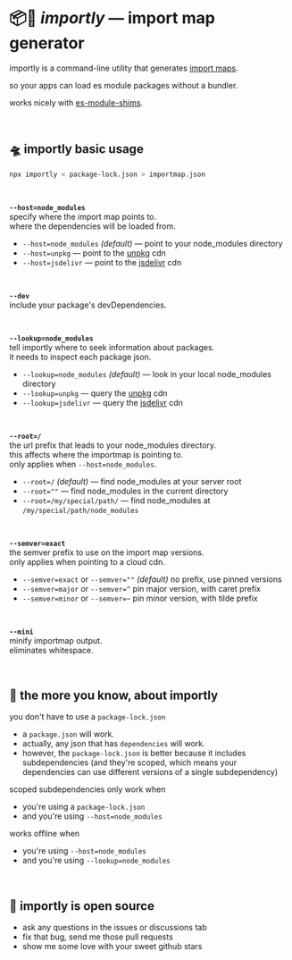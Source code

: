 
# 📦📡 ***importly*** — import map generator

importly is a command-line utility that generates [import maps](https://github.com/WICG/import-maps).

so your apps can load es module packages without a bundler.

works nicely with [es-module-shims](https://github.com/guybedford/es-module-shims).

<br/>

## 🛸 importly basic usage

```sh
npx importly < package-lock.json > importmap.json
```

<br/>

**`--host=node_modules`**  
specify where the import map points to.  
where the dependencies will be loaded from.  
- `--host=node_modules` *(default)* — point to your node_modules directory
- `--host=unpkg` — point to the [unpkg](https://unpkg.com/) cdn
- `--host=jsdelivr` — point to the [jsdelivr](https://www.jsdelivr.com/) cdn

<br/>

**`--dev`**  
include your package's devDependencies.  

<br/>

**`--lookup=node_modules`**  
tell importly where to seek information about packages.  
it needs to inspect each package json.  
- `--lookup=node_modules` *(default)* — look in your local node_modules directory
- `--lookup=unpkg` — query the [unpkg](https://unpkg.com/) cdn
- `--lookup=jsdelivr` — query the [jsdelivr](https://www.jsdelivr.com/) cdn

<br/>

**`--root=/`**  
the url prefix that leads to your node_modules directory.  
this affects where the importmap is pointing to.  
only applies when `--host=node_modules`.  
- `--root=/` *(default)* — find node_modules at your server root
- `--root=""` — find node_modules in the current directory
- `--root=/my/special/path/` — find node_modules at `/my/special/path/node_modules`

<br/>

**`--semver=exact`**  
the semver prefix to use on the import map versions.  
only applies when pointing to a cloud cdn.  
- `--semver=exact` or `--semver=""` *(default)* no prefix, use pinned versions
- `--semver=major` or `--semver=^` pin major version, with caret prefix
- `--semver=minor` or `--semver=~` pin minor version, with tilde prefix

<br/>

**`--mini`**  
minify importmap output.  
eliminates whitespace.  

<br/>

## 🌠 the more you know, about importly

you don't have to use a `package-lock.json`
- a `package.json` will work.
- actually, any json that has `dependencies` will work.
- however, the `package-lock.json` is better because it includes subdependencies (and they're scoped, which means your dependencies can use different versions of a single subdependency)

scoped subdependencies only work when
- you're using a `package-lock.json`
- and you're using `--host=node_modules`

works offline when
- you're using `--host=node_modules`
- and you're using `--lookup=node_modules`

<br/>

## 🍻 importly is open source

- ask any questions in the issues or discussions tab
- fix that bug, send me those pull requests
- show me some love with your sweet github stars
